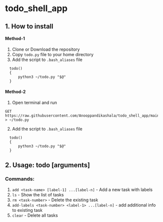 # todo_shell_app

## 1. How to install

#### Method-1
  1. Clone or Download the repository
  2. Copy ```todo.py``` file to your home directory
  3. Add the script to  ```.bash_aliases``` file
  ```
    todo()
    {
        python3 ~/todo.py "$@"
    }
  ```
#### Method-2
  1. Open terminal and run 
  ```
  GET https://raw.githubusercontent.com/Anooppandikashala/todo_shell_app/main/todo.py > ~/todo.py
  ```
  2. Add the script to  ```.bash_aliases``` file
  ```
    todo()
    {
        python3 ~/todo.py "$@"
    }
  ```

## 2. Usage: todo <command> [arguments]
### Commands:
  1. ```add <task-name> [label-1] ...[label-n]``` - Add a new task with labels
  2. ```ls``` - Show the list of tasks
  3. ```rm <task-number>``` - Delete the existing task
  4. ```add-labels <task-number> <label-1> ...[label-n]``` - add additional info to existing task
  5. ```clear``` - Delete all tasks

